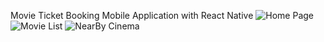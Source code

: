 Movie Ticket Booking Mobile Application with React Native 
![Home Page](https://drive.google.com/file/d/1iltI57f5VX3RMSshH2KW-L7VMBS4Lbjn/view)
![Movie List](https://drive.google.com/file/d/1WU_7IP_0GaCtNUgxZLj91U55iAEj9R4c/view?usp=sharing)
![NearBy Cinema](https://drive.google.com/file/d/15K0o1EWQFJxLW240gyO-4tBwQ37ACGqV/view?usp=sharing)
